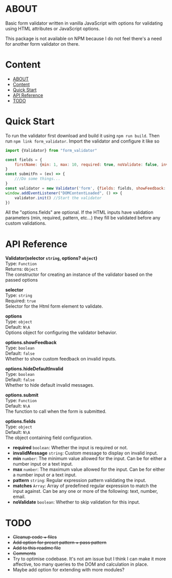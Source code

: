 # ABOUT
Basic form validator written in vanilla JavaScript with options for validating using
HTML attributes or JavaScript options.

This package is not available on NPM because I do not feel there's a need for another form validator on there.

# Content
<!-- TOC -->
* [ABOUT](#about)
* [Content](#content)
* [Quick Start](#quick-start)
* [API Reference](#api-reference)
* [TODO](#todo)
<!-- TOC -->

# Quick Start
To run the validator first download and build it using
``npm run build``.
Then run ``npm link form_validator``.
Import the validator and configure it like so
```javascript
import {Validator} from "form_validator"

const fields = {
    firstName: {min: 1, max: 10, required: true, noValidate: false, invalidMessage: 'Will show on invalid', pattern: 'pattern', matches: []},
}
const submitFn = (ev) => {
    ///Do some things...
}
const validator = new Validator('form', {fields: fields, showFeedback: false, hideDefaultInvalid: false, submit: submitFn})
window.addEventListener("DOMContentLoaded", () => {
    validator.init() //Start the validator
})
```
All the "options.fields" are optional.
If the HTML inputs have validation parameters (min, required, pattern, etc...)
they fill be validated before any custom validations.

# API Reference
**Validator(selector `string`, options? `object`)**
\
Type: `Function` \
Returns: `Object`
\
The constructor for creating an instance of the validator based on the passed options

**selector**\
Type: `string`\
Required: `true`\
Selector for the Html form element to validate.

**options**\
Type: `object`\
Default: `N\A`\
Options object for configuring the validator behavior.

**options.showFeedback**\
Type: `boolean`\
Default: `false`\
Whether to show custom feedback on invalid inputs.

**options.hideDefaultInvalid**\
Type: `boolean`\
Default: `false`\
Whether to hide default invalid messages.

**options.submit**\
Type: `Function`\
Default: `N\A`\
The function to call when the form is submitted.

**options.fields**\
Type: `object`\
Default: `N\A`\
The object containing field configuration.

- **required** `boolean`: Whether the input is required or not.
- **invalidMessage** `string`: Custom message to display on invalid input.
- **min** `number`: The minimum value allowed for the input. Can be for either a number input or a text input.
- **max** `number`: The maximum value allowed for the input. Can be for either a number input or a text input.
- **pattern** `string`: Regular expression pattern validating the input.
- **matches** `Array`: Array of predefined regular expression to match the input against. Can be any one or more of the following: text, number, email.
- **noValidate** `boolean`: Whether to skip validation for this input.

# TODO
* ~~Cleanup code + files~~
* ~~Add option for preset pattern + pass pattern~~
* ~~Add to this readme file~~
* ~~Comments~~
* Try to optimise codebase. It's not am issue but I think I can make it more affective, too many queries to the DOM and calculation in place.
* Maybe add option for extending with more modules? 